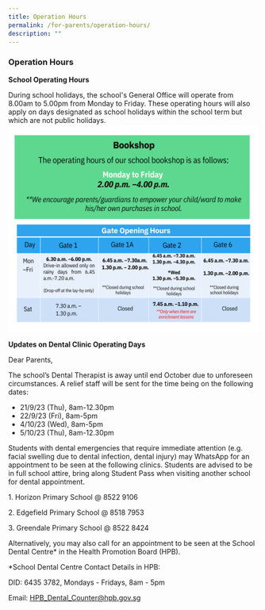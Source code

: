 ```yaml
---
title: Operation Hours
permalink: /for-parents/operation-hours/
description: ""
---
```

### Operation Hours

         

**School Operating Hours**

During school holidays, the school's General Office will operate from 8.00am to 5.00pm from Monday to Friday. These operating hours will also apply on days designated as school holidays within the school term but which are not public holidays.
![](/images/For%20Parents/Operation%20Hours/bookshop%20and%20gate(1).png)

    

**Updates on Dental Clinic Operating Days**

      

Dear Parents,

The school’s Dental Therapist is away until end October due to unforeseen circumstances. A relief staff will be sent for the time being on the following dates:

*   21/9/23 (Thu), 8am-12.30pm
*   22/9/23 (Fri), 8am-5pm
*   4/10/23 (Wed), 8am-5pm
*   5/10/23 (Thu), 8am-12.30pm

Students with dental emergencies that require immediate attention (e.g. facial swelling due to dental infection, dental injury) may WhatsApp for an appointment to be seen at the following clinics. Students are advised to be in full school attire, bring along Student Pass when visiting another school for dental appointment.

1\. Horizon Primary School @ 8522 9106

2\. Edgefield Primary School @ 8518 7953

3\. Greendale Primary School @ 8522 8424

Alternatively, you may also call for an appointment to be seen at the School Dental Centre\* in the Health Promotion Board (HPB).

\*School Dental Centre Contact Details in HPB:

DID: 6435 3782, Mondays - Fridays, 8am - 5pm

Email: [HPB\_Dental\_Counter@hpb.gov.sg](mailto:HPB_Dental_Counter@hpb.gov.sg)